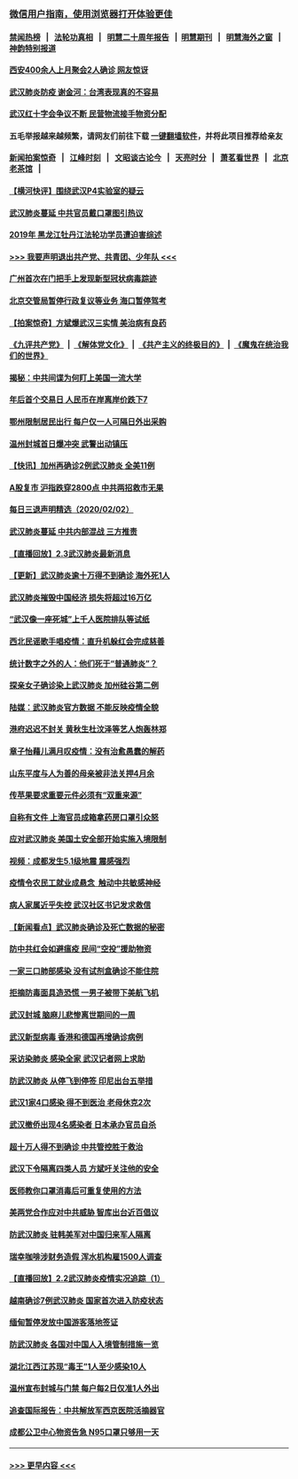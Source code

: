 ### [微信用户指南，使用浏览器打开体验更佳](https://github.com/gfw-breaker/banned-news1/blob/master/indexes/wechat-guide.md?t=0)
#### [禁闻热榜](热点新闻.md?t=0)  &nbsp;&nbsp;|&nbsp;&nbsp; [法轮功真相](https://github.com/gfw-breaker/truth/blob/master/README.md?t=0) &nbsp;&nbsp;|&nbsp;&nbsp; [明慧二十周年报告](https://github.com/gfw-breaker/mh-reports/blob/master/README.md?t=0) &nbsp;&nbsp;|&nbsp;&nbsp;[明慧期刊](https://github.com/gfw-breaker/mh-qikan) &nbsp;&nbsp;|&nbsp;&nbsp; [明慧海外之窗](https://github.com/gfw-breaker/mh-news/blob/master/README.md?t=0) &nbsp;&nbsp;|&nbsp;&nbsp; [神韵特别报道](https://github.com/gfw-breaker/mh-news/blob/master/shenyun.md?t=0)
#### [西安400余人上月聚会2人确诊 网友惊讶](../pages/nsc413/n11841178.md?t=02031855) 
#### [武汉肺炎防疫 谢金河：台湾表现真的不容易](../pages/nsc413/n11841120.md?t=02031855) 
#### [武汉红十字会争议不断 民营物流接手物资分配](../pages/nsc413/n11840733.md?t=02031855) 
#### 五毛举报越来越频繁，请网友们前往下载 [一键翻墙软件](https://github.com/gfw-breaker/ssr-accounts)，并将此项目推荐给亲友
#### [新闻拍案惊奇](https://github.com/gfw-breaker/banned-news1/blob/master/pages/link4.md) &nbsp;&nbsp;|&nbsp;&nbsp; [江峰时刻](https://github.com/gfw-breaker/banned-news1/blob/master/pages/link4.md) &nbsp;&nbsp;|&nbsp;&nbsp; [文昭谈古论今](https://github.com/gfw-breaker/banned-news1/blob/master/pages/link4.md) &nbsp;&nbsp;|&nbsp;&nbsp; [天亮时分](https://github.com/gfw-breaker/banned-news1/blob/master/pages/link4.md) &nbsp;&nbsp;|&nbsp;&nbsp; [萧茗看世界](https://github.com/gfw-breaker/banned-news1/blob/master/pages/link4.md) &nbsp;&nbsp;|&nbsp;&nbsp; [北京老茶馆](https://github.com/gfw-breaker/banned-news1/blob/master/pages/link4.md) &nbsp;&nbsp;|&nbsp;&nbsp; 
#### [【横河快评】围绕武汉P4实验室的疑云](../pages/nsc413/n11840494.md?t=02031855) 
#### [武汉肺炎蔓延 中共官员戴口罩图引热议](../pages/nsc413/n11840917.md?t=02031855) 
#### [2019年 黑龙江牡丹江法轮功学员遭迫害综述](../pages/nsc413/n11839335.md?t=02031855) 
#### [>>> 我要声明退出共产党、共青团、少年队 <<<](https://github.com/begood0513/goodnews/blob/master/quit/letter.md) 
#### [广州首次在门把手上发现新型冠状病毒踪迹](../pages/nsc413/n11840613.md?t=02031855) 
#### [北京交管局暂停行政复议等业务 海口暂停驾考](../pages/nsc413/n11840528.md?t=02031855) 
#### [【拍案惊奇】方斌爆武汉三实情 美治病有良药](../pages/nsc413/n11839984.md?t=02031855) 
#### [《九评共产党》](https://github.com/begood0513/9ping.md/blob/master/README.md) &nbsp;|&nbsp; [《解体党文化》](../../../../jtdwh.md/blob/master/README.md)  &nbsp;|&nbsp; [《共产主义的终极目的》](../../../../gczydzjmd.md/blob/master/README.md) &nbsp;|&nbsp; [《魔鬼在统治我们的世界》](../../../../mgztzwmdsj.md/blob/master/README.md) 
#### [揭秘：中共间谍为何盯上美国一流大学](../pages/nsc413/n11840270.md?t=02031855) 
#### [年后首个交易日 人民币在岸离岸价跌下7](../pages/nsc413/n11840366.md?t=02031855) 
#### [鄂州限制居民出行 每户仅一人可隔日外出采购](../pages/nsc413/n11839131.md?t=02031855) 
#### [温州封城首日爆冲突 武警出动镇压](../pages/nsc413/n11839881.md?t=02031855) 
#### [【快讯】加州再确诊2例武汉肺炎 全美11例](../pages/nsc413/n11840339.md?t=02031855) 
#### [A股复市 沪指跌穿2800点 中共两招救市无果](../pages/nsc413/n11839859.md?t=02031855) 
#### [每日三退声明精选（2020/02/02）](../pages/nsc413/n11840257.md?t=02031855) 
#### [武汉肺炎蔓延 中共内部混战 三方推责](../pages/nsc413/n11839612.md?t=02031855) 
#### [【直播回放】2.3武汉肺炎最新消息](../pages/nsc413/n11840124.md?t=02031855) 
#### [【更新】武汉肺炎逾十万得不到确诊 海外死1人](../pages/nsc413/n11801312.md?t=02031855) 
#### [武汉肺炎摧毁中国经济 损失将超过16万亿](../pages/nsc413/n11839723.md?t=02031855) 
#### [“武汉像一座死城”上千人医院排队等试纸](../pages/nsc413/n11839724.md?t=02031855) 
#### [西北民谣歌手唱疫情：直升机躲红会完成慈善](../pages/nsc413/n11839757.md?t=02031855) 
#### [统计数字之外的人：他们死于“普通肺炎”？](../pages/nsc413/n11839788.md?t=02031855) 
#### [探亲女子确诊染上武汉肺炎 加州硅谷第二例](../pages/nsc413/n11839784.md?t=02031855) 
#### [陆媒：武汉肺炎官方数据 不能反映疫情全貌](../pages/nsc413/n11839828.md?t=02031855) 
#### [港府迟迟不封关 黄秋生杜汶泽等艺人炮轰林郑](../pages/nsc413/n11839562.md?t=02031855) 
#### [章子怡藉儿满月叹疫情：没有治愈愚蠢的解药](../pages/nsc413/n11839428.md?t=02031855) 
#### [山东平度与人为善的母亲被非法关押4月余](../pages/nsc413/n11834949.md?t=02031855) 
#### [传苹果要求重要元件必须有“双重来源”](../pages/nsc413/n11839717.md?t=02031855) 
#### [自称有文件 上海官员成箱拿药房口罩引众怒](../pages/nsc413/n11839279.md?t=02031855) 
#### [应对武汉肺炎 美国土安全部开始实施入境限制](../pages/nsc413/n11839729.md?t=02031855) 
#### [视频：成都发生5.1级地震 震感强烈](../pages/nsc413/n11839732.md?t=02031855) 
#### [疫情令农民工就业成悬念  触动中共敏感神经](../pages/nsc413/n11839625.md?t=02031855) 
#### [病人家属近乎失控 武汉社区书记发求救信](../pages/nsc413/n11839621.md?t=02031855) 
#### [【新闻看点】武汉肺炎确诊及死亡数据的秘密](../pages/nsc413/n11839539.md?t=02031855) 
#### [防中共红会如避瘟疫 民间“空投”援助物资](../pages/nsc413/n11839313.md?t=02031855) 
#### [一家三口肺部感染 没有试剂盒确诊不能住院](../pages/nsc413/n11839581.md?t=02031855) 
#### [拒摘防毒面具造恐慌 一男子被带下美航飞机](../pages/nsc413/n11839455.md?t=02031855) 
#### [武汉封城 脑麻儿悲惨离世期间的一周](../pages/nsc413/n11839378.md?t=02031855) 
#### [武汉新型病毒 香港和德国再增确诊病例](../pages/nsc413/n11839381.md?t=02031855) 
#### [采访染肺炎 感染全家 武汉记者网上求助](../pages/nsc413/n11839411.md?t=02031855) 
#### [防武汉肺炎 从停飞到停签 印尼出台五举措](../pages/nsc413/n11839282.md?t=02031855) 
#### [武汉1家4口感染 得不到医治 老母休克2次](../pages/nsc413/n11839277.md?t=02031855) 
#### [武汉撤侨出现4名感染者 日本承办官员自杀](../pages/nsc413/n11839044.md?t=02031855) 
#### [超十万人得不到确诊 中共管控胜于救治](../pages/nsc413/n11838462.md?t=02031855) 
#### [武汉下令隔离四类人员 方斌吁关注他的安全](../pages/nsc413/n11838878.md?t=02031855) 
#### [医师教你口罩消毒后可重复使用的方法](../pages/nsc413/n11839225.md?t=02031855) 
#### [美两党合作应对中共威胁 智库出台近百倡议](../pages/nsc413/n11838437.md?t=02031855) 
#### [防武汉肺炎 驻韩美军对中国归来军人隔离](../pages/nsc413/n11838970.md?t=02031855) 
#### [瑞幸咖啡涉财务造假 浑水机构雇1500人调查](../pages/nsc413/n11838486.md?t=02031855) 
#### [【直播回放】2.2武汉肺炎疫情实况追踪（1）](../pages/nsc413/n11838871.md?t=02031855) 
#### [越南确诊7例武汉肺炎 国家首次进入防疫状态](../pages/nsc413/n11838860.md?t=02031855) 
#### [缅甸暂停发放中国游客落地签证](../pages/nsc413/n11838730.md?t=02031855) 
#### [防武汉肺炎 各国对中国人入境管制措施一览](../pages/nsc413/n11838726.md?t=02031855) 
#### [湖北江西江苏现“毒王”1人至少感染10人](../pages/nsc413/n11838670.md?t=02031855) 
#### [温州宣布封城与门禁 每户每2日仅准1人外出](../pages/nsc413/n11838748.md?t=02031855) 
#### [追查国际报告：中共解放军西京医院活摘器官](../pages/nsc413/n11838359.md?t=02031855) 
#### [成都公卫中心物资告急 N95口罩只够用一天](../pages/nsc413/n11834896.md?t=02031855) 

----
#### [ >>> 更早内容 <<< ](../indexes/nsc413-earlier.md)
